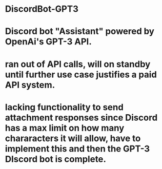 # DiscordBot-GPT3

# Discord bot "Assistant" powered by OpenAi's GPT-3 API. 
# ran out of API calls, will on standby until further use case justifies a paid API system.
# lacking functionality to send attachment responses since Discord has a max limit on how many chararacters it will allow, have to implement this and then the GPT-3 DIscord bot is complete.
